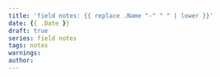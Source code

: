 ```yaml
---
title: 'field notes: {{ replace .Name "-" " " | lower }}'
date: {{ .Date }}
draft: true
series: field notes
tags: notes
warnings:
author:
---
```



